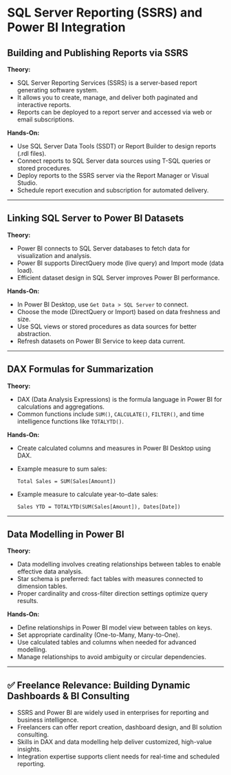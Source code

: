 # SQL Server Reporting (SSRS) and Power BI Integration

## Building and Publishing Reports via SSRS  
**Theory:**  
- SQL Server Reporting Services (SSRS) is a server-based report generating software system.  
- It allows you to create, manage, and deliver both paginated and interactive reports.  
- Reports can be deployed to a report server and accessed via web or email subscriptions.

**Hands-On:**  
- Use SQL Server Data Tools (SSDT) or Report Builder to design reports (.rdl files).  
- Connect reports to SQL Server data sources using T-SQL queries or stored procedures.  
- Deploy reports to the SSRS server via the Report Manager or Visual Studio.  
- Schedule report execution and subscription for automated delivery.

---

## Linking SQL Server to Power BI Datasets  
**Theory:**  
- Power BI connects to SQL Server databases to fetch data for visualization and analysis.  
- Power BI supports DirectQuery mode (live query) and Import mode (data load).  
- Efficient dataset design in SQL Server improves Power BI performance.

**Hands-On:**  
- In Power BI Desktop, use `Get Data > SQL Server` to connect.  
- Choose the mode (DirectQuery or Import) based on data freshness and size.  
- Use SQL views or stored procedures as data sources for better abstraction.  
- Refresh datasets on Power BI Service to keep data current.

---

## DAX Formulas for Summarization  
**Theory:**  
- DAX (Data Analysis Expressions) is the formula language in Power BI for calculations and aggregations.  
- Common functions include `SUM()`, `CALCULATE()`, `FILTER()`, and time intelligence functions like `TOTALYTD()`.

**Hands-On:**  
- Create calculated columns and measures in Power BI Desktop using DAX.  
- Example measure to sum sales:

      Total Sales = SUM(Sales[Amount])

- Example measure to calculate year-to-date sales:

      Sales YTD = TOTALYTD(SUM(Sales[Amount]), Dates[Date])

---

## Data Modelling in Power BI  
**Theory:**  
- Data modelling involves creating relationships between tables to enable effective data analysis.  
- Star schema is preferred: fact tables with measures connected to dimension tables.  
- Proper cardinality and cross-filter direction settings optimize query results.

**Hands-On:**  
- Define relationships in Power BI model view between tables on keys.  
- Set appropriate cardinality (One-to-Many, Many-to-One).  
- Use calculated tables and columns when needed for advanced modelling.  
- Manage relationships to avoid ambiguity or circular dependencies.

---

## ✅ Freelance Relevance: Building Dynamic Dashboards & BI Consulting  
- SSRS and Power BI are widely used in enterprises for reporting and business intelligence.  
- Freelancers can offer report creation, dashboard design, and BI solution consulting.  
- Skills in DAX and data modelling help deliver customized, high-value insights.  
- Integration expertise supports client needs for real-time and scheduled reporting.
